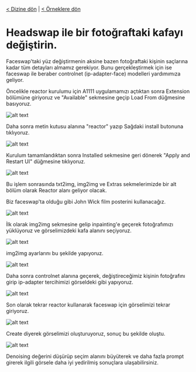 <a href="/">< Dizine dön</a> | <a href="/ornekler">< Örneklere dön</a>

# Headswap ile bir fotoğraftaki kafayı değiştirin.

Faceswap'taki yüz değiştirmenin aksine bazen fotoğraftaki kişinin saçlarına kadar tüm detayları almamız gerekiyor. Bunu gerçekleştirmek için ise faceswap ile beraber controlnet (ip-adapter-face) modelleri yardımımıza geliyor.

Öncelikle reactor kurulumu için A1111 uygulamamızı açtıktan sonra Extension bölümüne giriyoruz ve "Available" sekmesine geçip Load From düğmesine basıyoruz.

![alt text](/gorseller/faceswap-1.png)

Daha sonra metin kutusu alanına "reactor" yazıp Sağdaki install butonuna tıklıyoruz.

![alt text](/gorseller/reactor-3.png)

Kurulum tamamlandıktan sonra Installed sekmesine geri dönerek "Apply and Restart UI" düğmesine tıklıyoruz.

![alt text](/gorseller/reactor-4.png)

Bu işlem sonrasında txt2img, img2img ve Extras sekmelerimizde bir alt bölüm olarak Reactor alanı geliyor olacak.

Biz faceswap'ta olduğu gibi John Wick film posterini kullanacağız.

![alt text](/gorseller/reactor-1.png)

İlk olarak img2img sekmesine gelip inpainting'e geçerek fotoğrafımızı yüklüyoruz ve görselimizdeki kafa alanını seçiyoruz.

![alt text](/gorseller/headswap-1.png)

img2img ayarlarını bu şekilde yapıyoruz.

![alt text](/gorseller/headswap-2.png)

Daha sonra controlnet alanına geçerek, değiştireceğimiz kişinin fotoğrafını girip ip-adapter tercihimizi görseldeki gibi yapıyoruz.

![alt text](/gorseller/headswap-3.png)

Son olarak tekrar reactor kullanarak faceswap için görselimizi tekrar giriyoruz.

![alt text](/gorseller/headswap-4.png)

Create diyerek görselimizi oluşturuyoruz, sonuç bu şekilde oluştu.

![alt text](/gorseller/headswap-5.png)

Denoising değerini düşürüp seçim alanını büyüterek ve daha fazla prompt girerek ilgili görsele daha iyi yedirilmiş sonuçlara ulaşabilirsiniz.



